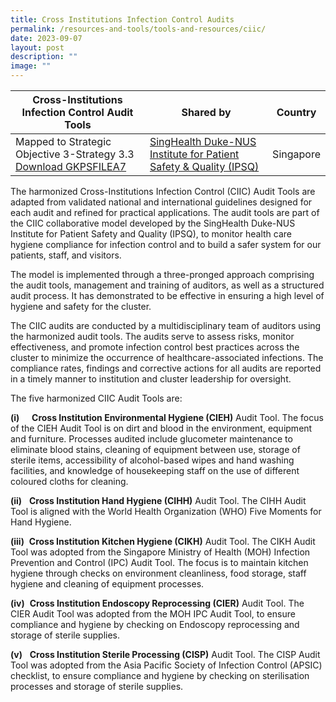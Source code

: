```yaml
---
title: Cross Institutions Infection Control Audits
permalink: /resources-and-tools/tools-and-resources/ciic/
date: 2023-09-07
layout: post
description: ""
image: ""
---
```

| Cross-Institutions Infection Control Audit Tools | Shared by | Country |
| -------- | -------- | -------- |
| Mapped to Strategic Objective 3-Strategy 3.3  [Download GKPSFILEA7](/files/gkpsfilea7_singhealth%20ciic%20audit%20tools.pdf)| [SingHealth Duke-NUS Institute for Patient Safety & Quality (IPSQ)](https://www.singhealthdukenus.com.sg/ipsq)    | Singapore   |


The harmonized Cross-Institutions Infection Control (CIIC) Audit Tools are adapted from validated national and international guidelines designed for each audit and refined for practical applications. The audit tools are part of the CIIC collaborative model developed by the SingHealth Duke-NUS Institute for Patient Safety and Quality (IPSQ), to monitor health care hygiene compliance for infection control and to build a safer system for our patients, staff, and visitors. 

The model is implemented through a three-pronged approach comprising the audit tools, management and training of auditors, as well as a structured audit process. It has demonstrated to be effective in ensuring a high level of hygiene and safety for the cluster.

The CIIC audits are conducted by a multidisciplinary team of auditors using the harmonized audit tools. The audits serve to assess risks, monitor effectiveness, and promote infection control best practices across the cluster to minimize the occurrence of healthcare-associated infections. The compliance rates, findings and corrective actions for all audits are reported in a timely manner to institution and cluster leadership for oversight.

The five harmonized CIIC Audit Tools are:

**(i)**     **Cross Institution Environmental Hygiene (CIEH)** Audit Tool. The focus of the CIEH Audit Tool is on dirt and blood in the environment, equipment and furniture. Processes audited include glucometer maintenance to eliminate blood stains, cleaning of equipment between use, storage of sterile items, accessibility of alcohol-based wipes and hand washing facilities, and knowledge of housekeeping staff on the use of different coloured cloths for cleaning.

**(ii)**   **Cross Institution Hand Hygiene (CIHH)** Audit Tool. The CIHH Audit Tool is aligned with the World Health Organization (WHO) Five Moments for Hand Hygiene.

**(iii)**  **Cross Institution Kitchen Hygiene (CIKH)** Audit Tool. The CIKH Audit Tool was adopted from the Singapore Ministry of Health (MOH) Infection Prevention and Control (IPC) Audit Tool. The focus is to maintain kitchen hygiene through checks on environment cleanliness, food storage, staff hygiene and cleaning of equipment processes.

**(iv)**  **Cross Institution Endoscopy Reprocessing (CIER)** Audit Tool. The CIER Audit Tool was adopted from the MOH IPC Audit Tool, to ensure compliance and hygiene by checking on Endoscopy reprocessing and storage of sterile supplies.

**(v)**   **Cross Institution Sterile Processing (CISP)** Audit Tool. The CISP Audit Tool was adopted from the Asia Pacific Society of Infection Control (APSIC) checklist, to ensure compliance and hygiene by checking on sterilisation processes and storage of sterile supplies.
